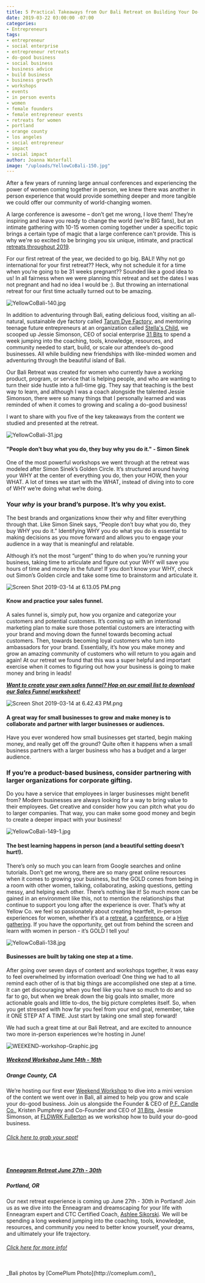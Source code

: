 ```yaml
---
title: 5 Practical Takeaways from Our Bali Retreat on Building Your Do-Good Business
date: 2019-03-22 03:00:00 -07:00
categories:
- Entrepreneurs
tags:
- entrepreneur
- social enterprise
- entrepreneur retreats
- do-good business
- social business
- business advice
- build business
- business growth
- workshops
- events
- in person events
- women
- female founders
- female entrepreneur events
- retreats for women
- portland
- orange county
- los angeles
- social entrepreneur
- impact
- social impact
author: Joanna Waterfall
image: "/uploads/YellowCoBali-150.jpg"
---
```


After a few years of running large annual conferences and experiencing the power of women coming together in person, we knew there was another in person experience that would provide something deeper and more tangible we could offer our community of world-changing women.

A large conference is awesome – don’t get me wrong, I love them! They’re inspiring and leave you ready to change the world (we're BIG fans), but an intimate gathering with 10-15 women coming together under a specific topic brings a certain type of magic that a large conference can't provide. This is why we're so excited to be bringing you six unique, intimate, and practical [retreats throughout 2019](https://yellowcollective.lpages.co/retreats/).

For our first retreat of the year, we decided to go big. BALI! Why not go international for your first retreat?? Heck, why not schedule it for a time when you’re going to be 31 weeks pregnant?? Sounded like a good idea to us! In all fairness when we were planning this retreat and set the dates I was not pregnant and had no idea I would be :). But throwing an international retreat for our first time actually turned out to be amazing.

![YellowCoBali-140.jpg](/uploads/YellowCoBali-140.jpg)

In addition to adventuring through Bali, eating delicious food, visiting an all-natural, sustainable dye factory called [Tarum Dye Factory](https://31bits.com/pages/tarum-dye-factory), and mentoring teenage future entrepreneurs at an organization called [Stella's Child](https://www.stellaschild.org/), we scooped up Jessie Simonson, CEO of social enterprise [31 Bits](https://31bits.com/) to spend a week jumping into the coaching, tools, knowledge, resources, and community needed to start, build, or scale our attendee’s do-good businesses. All while building new friendships with like-minded women and adventuring through the beautiful island of Bali.

Our Bali Retreat was created for women who currently have a working product, program, or service that is helping people, and who are wanting to turn their side hustle into a full-time gig. They say that teaching is the best way to learn, and although I was a coach alongside the talented Jessie Simonson, there were so many things that I personally learned and was reminded of when it comes to growing and scaling a do-good business! 

I want to share with you five of the key takeaways from the content we studied and presented at the retreat.

![YellowCoBali-31.jpg](/uploads/YellowCoBali-31.jpg)

#### "People don’t buy what you do, they buy why you do it." - Simon Sinek

One of the most powerful workshops we went through at the retreat was modeled after Simon Sinek’s Golden Circle. It’s structured around having your WHY at the center of everything you do, then your HOW, then your WHAT. A lot of times we start with the WHAT, instead of diving into to core of WHY we’re doing what we’re doing. 

### Your _why_ is your brand’s purpose. It’s why you exist. 

The best brands and organizations know their why and filter everything through that. Like Simon Sinek says, “People don’t buy what you do, they buy WHY you do it.” Identifying WHY you do what you do is essential to making decisions as you move forward and allows you to engage your audience in a way that is meaningful and relatable. 

Although it’s not the most “urgent” thing to do when you’re running your business, taking time to articulate and figure out your WHY will save you hours of time and money in the future! If you don’t know your WHY, check out Simon’s Golden circle and take some time to brainstorm and articulate it.

![Screen Shot 2019-03-14 at 6.13.05 PM.png](/uploads/Screen%20Shot%202019-03-14%20at%206.13.05%20PM.png)

#### Know and practice your sales funnel.

A sales funnel is, simply put, how you organize and categorize your customers and potential customers. It’s coming up with an intentional marketing plan to make sure those potential customers are interacting with your brand and moving down the funnel towards becoming actual customers. Then, towards becoming loyal customers who turn into ambassadors for your brand. Essentially, it’s how you make money and grow an amazing community of customers who will return to you again and again! At our retreat we found that this was a super helpful and important exercise when it comes to figuring out how your business is going to make money and bring in leads! 

_**[Want to create your own sales funnel? Hop on our email list to download our Sales Funnel worksheet!](https://yellowcollective.lpages.co/sales-funnel-worksheet/)**_

![Screen Shot 2019-03-14 at 6.42.43 PM.png](/uploads/Screen%20Shot%202019-03-14%20at%206.42.43%20PM.png)

#### A great way for small businesses to grow and make money is to collaborate and partner with larger businesses or audiences.

Have you ever wondered how small businesses get started, begin making money, and really get off the ground? Quite often it happens when a small business partners with a larger business who has a budget and a larger audience. 

### If you’re a product-based business, consider partnering with larger organizations for corporate gifting. 

Do you have a service that employees in larger businesses might benefit from? Modern businesses are always looking for a way to bring value to their employees. Get creative and consider how you can pitch what you do to larger companies. That way, you can make some good money and begin to create a deeper impact with your business!

![YellowCoBali-149-1.jpg](/uploads/YellowCoBali-149-1.jpg)

#### The best learning happens in person (and a beautiful setting doesn’t hurt!).

There’s only so much you can learn from Google searches and online tutorials. Don’t get me wrong, there are so many great online resources when it comes to growing your business, but the GOLD comes from being in a room with other women, talking, collaborating, asking questions, getting messy, and helping each other. There’s nothing like it! So much more can be gained in an environment like this, not to mention the relationships that continue to support you long after the experience is over. That’s why at Yellow Co. we feel so passionately about creating heartfelt, in-person experiences for women, whether it’s at a [retreat](https://yellowcollective.lpages.co/retreats/), a [conference](https://yellowco.co/events/), or a [Hive gathering](https://yellowco.co/membership/). If you have the opportunity, get out from behind the screen and learn with women in person - it’s GOLD I tell you!

![YellowCoBali-138.jpg](/uploads/YellowCoBali-138.jpg)

#### Businesses are built by taking one step at a time.

After going over seven days of content and workshops together, it was easy to feel overwhelmed by information overload! One thing we had to all remind each other of is that big things are accomplished one step at a time. It can get discouraging when you feel like you have so much to do and so far to go, but when we break down the big goals into smaller, more actionable goals and little to-dos, the big picture completes itself. So, when you get stressed with how far you feel from your end goal, remember, take it ONE STEP AT A TIME. Just start by taking one small step forward!

We had such a great time at our Bali Retreat, and are excited to announce two more in-person experiences we’re hosting in June!

![WEEKEND-workshop-Graphic.jpg](/uploads/WEEKEND-workshop-Graphic.jpg)

##### [Weekend Workshop June 14th - 16th](https://www.universe.com/events/weekend-workshop-tickets-fullerton-WKN270)  
##### Orange County, CA

We’re hosting our first ever [Weekend Workshop](https://www.universe.com/events/weekend-workshop-tickets-fullerton-WKN270) to dive into a mini version of the content we went over in Bali, all aimed to help you grow and scale your do-good business. Join us alongside the Founder & CEO of [P.F. Candle Co.](https://pfcandleco.com/), Kristen Pumphrey and Co-Founder and CEO of [31 Bits](https://31bits.com/), Jessie Simonson, at [FLDWRK Fullerton](https://fldwrk.io/) as we workshop how to build your do-good business.

###### _[Click here to grab your spot!](https://www.universe.com/events/weekend-workshop-tickets-fullerton-WKN270)_
<br>

##### [Enneagram Retreat June 27th - 30th](https://yellowcollective.lpages.co/retreats/)  
##### Portland, OR

Our next retreat experience is coming up June 27th - 30th in Portland! Join us as we dive into the Enneagram and dreamscaping for your life with Enneagram expert and CTC Certified Coach, [Ashlee Sikorski](https://www.ashleesikorski.com/). We will be spending a long weekend jumping into the coaching, tools, knowledge, resources, and community you need to better know yourself, your dreams, and ultimately your life trajectory.

###### _[Click here for more info!](https://yellowcollective.lpages.co/retreats/)_

<br>
_Bali photos by [ComePlum Photo](http://comeplum.com/)_